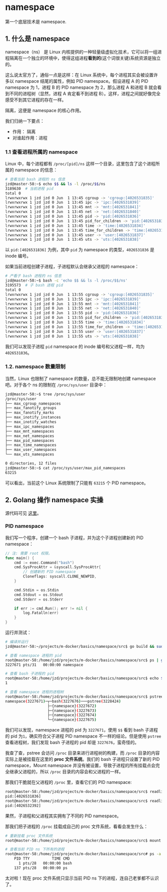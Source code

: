 # namespace

第一个底层技术是 namespace.


## 1. 什么是 namespace

namespace（ns） 是 Linux 内核提供的一种轻量级虚拟化技术，它可以将一组进程隔离在一个独立的环境中，使得这组进程**看到的**(这个词很关键)系统资源是独立的。

这么说太官方了，通俗一点是这样：在 Linux 系统中，每个进程其实会被设置许多以 namespace 结尾的属性，例如 PID namespace。假设进程 A 的 PID namespace 为 1，进程 B 的 PID namespace 为 2，那么进程 A 和进程 B 就会看到不同的进程树（显然，进程 A 肯定看不到进程 B）。这样，进程之间就好像完全感受不到其它进程的存在一样。

隔离，这便是 namespace 的核心作用。

我们归纳一下要点：
- 作用： 隔离
- 对谁起作用：进程

### 1.1 查看进程所属的 namespace

Linux 中，每个进程都有 `/proc/[pid]/ns` 这样一个目录，这里包含了这个进程所属的 namespace 的信息：

```bash
# 查看当前 bash 进程的 ns 信息
jzd@master-58:~$ echo $$ && ls -l /proc/$$/ns
3189630  # 当前进程 pid
total 0
lrwxrwxrwx 1 jzd jzd 0 Jun  1 13:45 cgroup -> 'cgroup:[4026531835]'
lrwxrwxrwx 1 jzd jzd 0 Jun  1 13:45 ipc -> 'ipc:[4026531839]'
lrwxrwxrwx 1 jzd jzd 0 Jun  1 13:45 mnt -> 'mnt:[4026531841]'
lrwxrwxrwx 1 jzd jzd 0 Jun  1 13:45 net -> 'net:[4026531840]'
lrwxrwxrwx 1 jzd jzd 0 Jun  1 13:45 pid -> 'pid:[4026531836]'
lrwxrwxrwx 1 jzd jzd 0 Jun  1 13:45 pid_for_children -> 'pid:[4026531836]'
lrwxrwxrwx 1 jzd jzd 0 Jun  1 13:45 time -> 'time:[4026531834]'
lrwxrwxrwx 1 jzd jzd 0 Jun  1 13:45 time_for_children -> 'time:[4026531834]'
lrwxrwxrwx 1 jzd jzd 0 Jun  1 13:45 user -> 'user:[4026531837]'
lrwxrwxrwx 1 jzd jzd 0 Jun  1 13:45 uts -> 'uts:[4026531838]'
```
以 `pid:[4026531836]` 为例，其中 `pid` 为 namespace 的类型，`4026531836` 是 inode 编号。

如果当前进程创建子进程，子进程默认会继承父进程的 namespace：
    
```bash
# 产看子 bash 进程的 ns 信息
jzd@master-58:~$ bash -c 'echo $$ && ls -l /proc/$$/ns'
3195573  # 子 bash 进程 pid
total 0
lrwxrwxrwx 1 jzd jzd 0 Jun  1 13:55 cgroup -> 'cgroup:[4026531835]'
lrwxrwxrwx 1 jzd jzd 0 Jun  1 13:55 ipc -> 'ipc:[4026531839]'
lrwxrwxrwx 1 jzd jzd 0 Jun  1 13:55 mnt -> 'mnt:[4026531841]'
lrwxrwxrwx 1 jzd jzd 0 Jun  1 13:55 net -> 'net:[4026531840]'
lrwxrwxrwx 1 jzd jzd 0 Jun  1 13:55 pid -> 'pid:[4026531836]'
lrwxrwxrwx 1 jzd jzd 0 Jun  1 13:55 pid_for_children -> 'pid:[4026531836]'
lrwxrwxrwx 1 jzd jzd 0 Jun  1 13:55 time -> 'time:[4026531834]'
lrwxrwxrwx 1 jzd jzd 0 Jun  1 13:55 time_for_children -> 'time:[4026531834]'
lrwxrwxrwx 1 jzd jzd 0 Jun  1 13:55 user -> 'user:[4026531837]'
lrwxrwxrwx 1 jzd jzd 0 Jun  1 13:55 uts -> 'uts:[4026531838]'
```

我们可以发现子进程 `pid` namespace 的 inode 编号和父进程一样，均为 `4026531836`。

### 1.2. namespace 数量限制

当然，Linux 也限制了 namespace 的数量，总不能无限制地创建 namespace 吧。对于各个 ns 的限制在 `/proc/sys/user` 目录中：

```bash
jzd@master-58:~$ tree /proc/sys/user
/proc/sys/user
├── max_cgroup_namespaces
├── max_fanotify_groups
├── max_fanotify_marks
├── max_inotify_instances
├── max_inotify_watches
├── max_ipc_namespaces
├── max_mnt_namespaces
├── max_net_namespaces
├── max_pid_namespaces
├── max_time_namespaces
├── max_user_namespaces
└── max_uts_namespaces

0 directories, 12 files
jzd@master-58:~$ cat /proc/sys/user/max_pid_namespaces
63215
```

可以看出，当前这个 Linux 系统限制了只能有 `63215` 个 PID namespace。


## 2. Golang 操作 namespace 实操

源代码可见 [这里](./src/main.go)。

### PID namespace

我们写一个程序，创建一个 bash 子进程，并为这个子进程创建新的 PID namespace：

```go
// 注: 需要 root 权限。
func main() {
	cmd := exec.Command("bash")
	cmd.SysProcAttr = &syscall.SysProcAttr{
        // 创建新的 PID namespace
		Cloneflags: syscall.CLONE_NEWPID, 
	}

	cmd.Stdin = os.Stdin
	cmd.Stdout = os.Stdout
	cmd.Stderr = os.Stderr

	if err := cmd.Run(); err != nil {
		log.Fatalln(err)
	}
}
```

运行并测试：

```bash
# 编译并运行
jzd@master-58:~/projects/m-docker/basics/namespace/src$ go build && sudo ./namespace

# 查看 namespace 进程的 pid
root@master-58:/home/jzd/projects/m-docker/basics/namespace/src$ ps | grep namespace
3227671 pts/31   00:00:00 namespace

# 查看 bash 子进程的 pid
root@master-58:/home/jzd/projects/m-docker/basics/namespace/src$ echo $$
1

# 查看 namespace 进程的进程树
root@master-58:/home/jzd/projects/m-docker/basics/namespace/src$ pstree -pl 3227671
namespace(3227671)─┬─bash(3227676)───pstree(3228424)
                   ├─{namespace}(3227672)
                   ├─{namespace}(3227673)
                   ├─{namespace}(3227674)
                   └─{namespace}(3227675)
```

我们可以发现，namespace 进程的 pid 为 `3227671`，使用 `$$` 看到 bash 子进程的 pid 为`1`，确实符合父子进程 PID namespace 不一样的结论。但是使用 `pstree` 查看进程树，我们发现 bash 子进程的 pid 却是 `3227676`，蛮奇怪的。

我查了查，pstree 会访问 `/proc` 目录来进行进程树的构建，而 `/proc` 目录的内容实际上是被挂载在这里的 **proc 文件系统**。我们的 bash 子进程只设置了新的 PID namespace，Mount namespace 并没有被设置，导致子进程的所有挂载点会完全继承父进程的，所以 `/proc` 目录的内容会和父进程的一样。


那我们干脆就在父进程的 `/proc` 里，查看它们的 PID namespace:

```bash
root@master-58:/home/jzd/projects/m-docker/basics/namespace/src$ readlink /proc/3227671/ns/pid
pid:[4026531836]
root@master-58:/home/jzd/projects/m-docker/basics/namespace/src$ readlink /proc/3227676/ns/pid
pid:[4026532392]
```

果然，子进程和父进程其实拥有了不同的 PID namespace。

那我们把子进程的 `/proc` 挂载成自己的 proc 文件系统，看看会发生什么：

```bash
# 重新挂载 proc 文件系统
root@master-58:/home/jzd/projects/m-docker/basics/namespace/src$ mount -t proc myproc /proc

# 查看当前 PID ns 下所有的进程
root@master-58:/home/jzd/projects/m-docker/basics/namespace/src# ps -a
    PID TTY          TIME CMD
      1 pts/28   00:00:00 bash
    137 pts/28   00:00:00 ps
```

太对啦！现在 proc 文件系统只显示当前 PID ns 下的进程，连自己老爹都不认识了。
